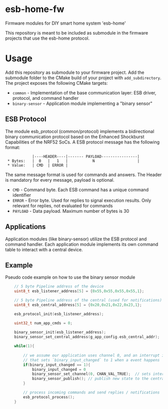 # esb-home-fw
Firmware modules for DIY smart home system 'esb-home'

This repository is meant to be included as submodule in the firmware projects that use the esb-home protocol. 

# Usage
Add this repository as submodule to your firmware project. Add the submodule folder to the CMake build of your project
with `add_subdirectory`.
The project exposes the following CMake targets:
- `common` - Implementation of the base communication layer: ESB driver, protocol, and command handler
- `binary-sensor` - Application module implementing a "binary sensor"

## ESB Protocol
The module esb_protocol (common/protocol) implements a bidirectional binary communication protocol based on the Enhanced Shockburst Capabilities of the NRF52 SoCs.
A ESB protocol message has the following format:

```
            |----HEADER----|------- PAYLOAD----------------|
 * Bytes:   |  0   |   1   |           N                   |
 * Value:   | CMD  | ERROR | 
 ```
 The same message format is used for commands and answers.
 The Header is mandatory for every message, payload is optional. 

 * `CMD` - Command byte. Each ESB command has a unique command identifier
 * `ERROR` - Error byte. Used for replies to signal execution results. Only relevant for replies, not evaluated for commands
 * `PAYLOAD` - Data payload. Maximum number of bytes is 30

## Applications
Application modules (like binary-sensor) utilize the ESB protocol and command handler. Each application
module implements its own command table to interact with a central device.

## Example

Pseudo code example on how to use the binary sensor module

```C
    // 5 byte Pipeline address of the device
    uint8_t esb_listener_address[5] = {0x55,0x55,0x55,0x55,1};

    // 5 byte Pipeline address of the central (used for notifications)
    uint8_t esb_central_address[5] = {0x20,0x21,0x22,0x23,1}; 

    esb_protocol_init(esb_listener_address);

    uint32_t num_app_cmds = 0;
    
    binary_sensor_init(esb_listener_address);
    binary_sensor_set_central_address(g_app_config.esb_central_addr);

    while(1){
        
        // we assume our application uses channel 0, and an interrupt is in place
        // that sets `binary_input_changed` to 1 when a event happens
        if(binary_input_changed == 1){
            binary_input_changed = 0
            binary_sensor_set_channel(0, CHAN_VAL_TRUE);  // sets internal state of the channel
            binary_sensor_publish(); // publish new state to the central
        }

        // process incoming commands and send replies / notifications
        esb_protocol_process();
    }
```
